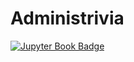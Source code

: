 # Administrivia
[![Jupyter Book Badge](https://jupyterbook.org/badge.svg)]( https://daanmatch.github.io/Administrivia/)
